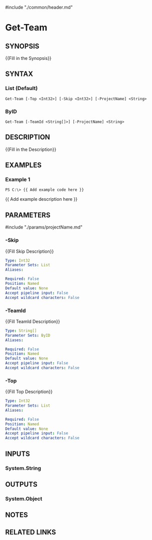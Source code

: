 #include "./common/header.md"

# Get-Team

## SYNOPSIS
{{Fill in the Synopsis}}

## SYNTAX

### List (Default)
```
Get-Team [-Top <Int32>] [-Skip <Int32>] [-ProjectName] <String>
```

### ByID
```
Get-Team [-TeamId <String[]>] [-ProjectName] <String>
```

## DESCRIPTION
{{Fill in the Description}}

## EXAMPLES

### Example 1
```
PS C:\> {{ Add example code here }}
```

{{ Add example description here }}

## PARAMETERS

#include "./params/projectName.md"

### -Skip
{{Fill Skip Description}}

```yaml
Type: Int32
Parameter Sets: List
Aliases: 

Required: False
Position: Named
Default value: None
Accept pipeline input: False
Accept wildcard characters: False
```

### -TeamId
{{Fill TeamId Description}}

```yaml
Type: String[]
Parameter Sets: ByID
Aliases: 

Required: False
Position: Named
Default value: None
Accept pipeline input: False
Accept wildcard characters: False
```

### -Top
{{Fill Top Description}}

```yaml
Type: Int32
Parameter Sets: List
Aliases: 

Required: False
Position: Named
Default value: None
Accept pipeline input: False
Accept wildcard characters: False
```

## INPUTS

### System.String


## OUTPUTS

### System.Object

## NOTES

## RELATED LINKS

